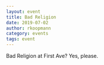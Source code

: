 ```yaml
---
layout: event
title: Bad Religion
date: 2019-07-02
author: rkoopmann
category: events
tags: event
---
```


Bad Religion at First Ave? Yes, please.
